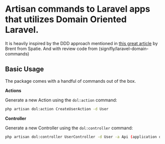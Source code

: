 # Artisan commands to Laravel apps that utilizes Domain Oriented Laravel.

It is heavily inspired by the DDD approach mentioned in [this great article](https://stitcher.io/blog/organise-by-domain) by Brent from Spatie.
And with review code from (signifly/laravel-domain-commands)

## Basic Usage

The package comes with a handful of commands out of the box.

**Actions**

Generate a new Action using the `dol:action` command:

```bash
php artisan dol:action CreateUserAction -d User
```

**Controller**

Generate a new Controller using the `dol:controller` command:

```bash
php artisan dol:controller UserController -d User -a Api (application dentro de exp: src/App/Api)
```
